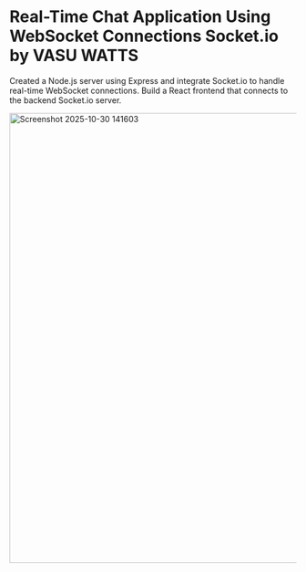 # Real-Time Chat Application Using WebSocket Connections Socket.io by VASU WATTS
Created a Node.js server using Express and integrate Socket.io to handle real-time WebSocket connections. Build a React frontend that connects to the backend Socket.io server. 

<img width="1534" height="789" alt="Screenshot 2025-10-30 141603" src="https://github.com/user-attachments/assets/ea953409-4d2e-4181-8b50-b2f9f7e954f1" />
